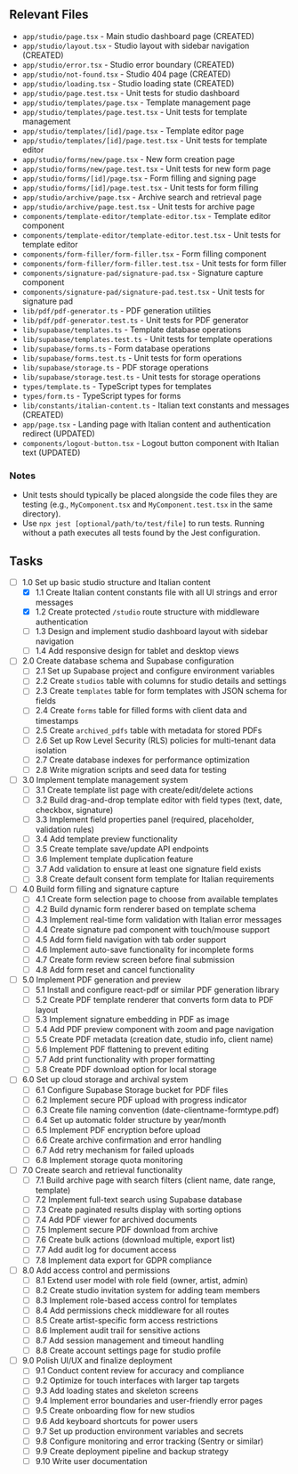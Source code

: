 ## Relevant Files

- `app/studio/page.tsx` - Main studio dashboard page (CREATED)
- `app/studio/layout.tsx` - Studio layout with sidebar navigation (CREATED)
- `app/studio/error.tsx` - Studio error boundary (CREATED)
- `app/studio/not-found.tsx` - Studio 404 page (CREATED)
- `app/studio/loading.tsx` - Studio loading state (CREATED)
- `app/studio/page.test.tsx` - Unit tests for studio dashboard
- `app/studio/templates/page.tsx` - Template management page
- `app/studio/templates/page.test.tsx` - Unit tests for template management
- `app/studio/templates/[id]/page.tsx` - Template editor page
- `app/studio/templates/[id]/page.test.tsx` - Unit tests for template editor
- `app/studio/forms/new/page.tsx` - New form creation page
- `app/studio/forms/new/page.test.tsx` - Unit tests for new form page
- `app/studio/forms/[id]/page.tsx` - Form filling and signing page
- `app/studio/forms/[id]/page.test.tsx` - Unit tests for form filling
- `app/studio/archive/page.tsx` - Archive search and retrieval page
- `app/studio/archive/page.test.tsx` - Unit tests for archive page
- `components/template-editor/template-editor.tsx` - Template editor component
- `components/template-editor/template-editor.test.tsx` - Unit tests for template editor
- `components/form-filler/form-filler.tsx` - Form filling component
- `components/form-filler/form-filler.test.tsx` - Unit tests for form filler
- `components/signature-pad/signature-pad.tsx` - Signature capture component
- `components/signature-pad/signature-pad.test.tsx` - Unit tests for signature pad
- `lib/pdf/pdf-generator.ts` - PDF generation utilities
- `lib/pdf/pdf-generator.test.ts` - Unit tests for PDF generator
- `lib/supabase/templates.ts` - Template database operations
- `lib/supabase/templates.test.ts` - Unit tests for template operations
- `lib/supabase/forms.ts` - Form database operations
- `lib/supabase/forms.test.ts` - Unit tests for form operations
- `lib/supabase/storage.ts` - PDF storage operations
- `lib/supabase/storage.test.ts` - Unit tests for storage operations
- `types/template.ts` - TypeScript types for templates
- `types/form.ts` - TypeScript types for forms
- `lib/constants/italian-content.ts` - Italian text constants and messages (CREATED)
- `app/page.tsx` - Landing page with Italian content and authentication redirect (UPDATED)
- `components/logout-button.tsx` - Logout button component with Italian text (UPDATED)

### Notes

- Unit tests should typically be placed alongside the code files they are testing (e.g., `MyComponent.tsx` and `MyComponent.test.tsx` in the same directory).
- Use `npx jest [optional/path/to/test/file]` to run tests. Running without a path executes all tests found by the Jest configuration.

## Tasks

- [ ] 1.0 Set up basic studio structure and Italian content
  - [x] 1.1 Create Italian content constants file with all UI strings and error messages
  - [x] 1.2 Create protected `/studio` route structure with middleware authentication
  - [ ] 1.3 Design and implement studio dashboard layout with sidebar navigation
  - [ ] 1.4 Add responsive design for tablet and desktop views

- [ ] 2.0 Create database schema and Supabase configuration
  - [ ] 2.1 Set up Supabase project and configure environment variables
  - [ ] 2.2 Create `studios` table with columns for studio details and settings
  - [ ] 2.3 Create `templates` table for form templates with JSON schema for fields
  - [ ] 2.4 Create `forms` table for filled forms with client data and timestamps
  - [ ] 2.5 Create `archived_pdfs` table with metadata for stored PDFs
  - [ ] 2.6 Set up Row Level Security (RLS) policies for multi-tenant data isolation
  - [ ] 2.7 Create database indexes for performance optimization
  - [ ] 2.8 Write migration scripts and seed data for testing

- [ ] 3.0 Implement template management system
  - [ ] 3.1 Create template list page with create/edit/delete actions
  - [ ] 3.2 Build drag-and-drop template editor with field types (text, date, checkbox, signature)
  - [ ] 3.3 Implement field properties panel (required, placeholder, validation rules)
  - [ ] 3.4 Add template preview functionality
  - [ ] 3.5 Create template save/update API endpoints
  - [ ] 3.6 Implement template duplication feature
  - [ ] 3.7 Add validation to ensure at least one signature field exists
  - [ ] 3.8 Create default consent form template for Italian requirements

- [ ] 4.0 Build form filling and signature capture
  - [ ] 4.1 Create form selection page to choose from available templates
  - [ ] 4.2 Build dynamic form renderer based on template schema
  - [ ] 4.3 Implement real-time form validation with Italian error messages
  - [ ] 4.4 Create signature pad component with touch/mouse support
  - [ ] 4.5 Add form field navigation with tab order support
  - [ ] 4.6 Implement auto-save functionality for incomplete forms
  - [ ] 4.7 Create form review screen before final submission
  - [ ] 4.8 Add form reset and cancel functionality

- [ ] 5.0 Implement PDF generation and preview
  - [ ] 5.1 Install and configure react-pdf or similar PDF generation library
  - [ ] 5.2 Create PDF template renderer that converts form data to PDF layout
  - [ ] 5.3 Implement signature embedding in PDF as image
  - [ ] 5.4 Add PDF preview component with zoom and page navigation
  - [ ] 5.5 Create PDF metadata (creation date, studio info, client name)
  - [ ] 5.6 Implement PDF flattening to prevent editing
  - [ ] 5.7 Add print functionality with proper formatting
  - [ ] 5.8 Create PDF download option for local storage

- [ ] 6.0 Set up cloud storage and archival system
  - [ ] 6.1 Configure Supabase Storage bucket for PDF files
  - [ ] 6.2 Implement secure PDF upload with progress indicator
  - [ ] 6.3 Create file naming convention (date-clientname-formtype.pdf)
  - [ ] 6.4 Set up automatic folder structure by year/month
  - [ ] 6.5 Implement PDF encryption before upload
  - [ ] 6.6 Create archive confirmation and error handling
  - [ ] 6.7 Add retry mechanism for failed uploads
  - [ ] 6.8 Implement storage quota monitoring

- [ ] 7.0 Create search and retrieval functionality
  - [ ] 7.1 Build archive page with search filters (client name, date range, template)
  - [ ] 7.2 Implement full-text search using Supabase database
  - [ ] 7.3 Create paginated results display with sorting options
  - [ ] 7.4 Add PDF viewer for archived documents
  - [ ] 7.5 Implement secure PDF download from archive
  - [ ] 7.6 Create bulk actions (download multiple, export list)
  - [ ] 7.7 Add audit log for document access
  - [ ] 7.8 Implement data export for GDPR compliance

- [ ] 8.0 Add access control and permissions
  - [ ] 8.1 Extend user model with role field (owner, artist, admin)
  - [ ] 8.2 Create studio invitation system for adding team members
  - [ ] 8.3 Implement role-based access control for templates
  - [ ] 8.4 Add permissions check middleware for all routes
  - [ ] 8.5 Create artist-specific form access restrictions
  - [ ] 8.6 Implement audit trail for sensitive actions
  - [ ] 8.7 Add session management and timeout handling
  - [ ] 8.8 Create account settings page for studio profile

- [ ] 9.0 Polish UI/UX and finalize deployment
  - [ ] 9.1 Conduct content review for accuracy and compliance
  - [ ] 9.2 Optimize for touch interfaces with larger tap targets
  - [ ] 9.3 Add loading states and skeleton screens
  - [ ] 9.4 Implement error boundaries and user-friendly error pages
  - [ ] 9.5 Create onboarding flow for new studios
  - [ ] 9.6 Add keyboard shortcuts for power users
  - [ ] 9.7 Set up production environment variables and secrets
  - [ ] 9.8 Configure monitoring and error tracking (Sentry or similar)
  - [ ] 9.9 Create deployment pipeline and backup strategy
  - [ ] 9.10 Write user documentation
